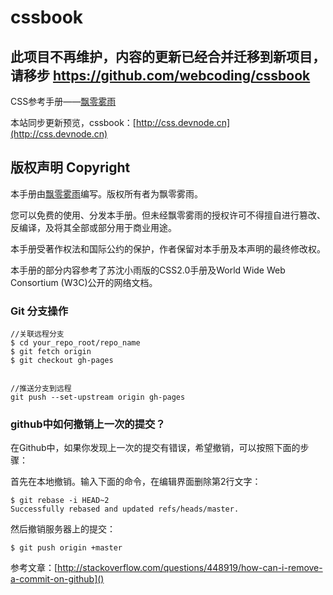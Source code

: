 # cssbook

## 此项目不再维护，内容的更新已经合并迁移到新项目，请移步 https://github.com/webcoding/cssbook 

CSS参考手册——[飘零雾雨](http://css.doyoe.com)

本站同步更新预览，cssbook：[http://css.devnode.cn](http://css.devnode.cn)

## 版权声明 Copyright

本手册由[飘零雾雨](http://css.doyoe.com)编写。版权所有者为飘零雾雨。

您可以免费的使用、分发本手册。但未经飘零雾雨的授权许可不得擅自进行篡改、反编译，及将其全部或部分用于商业用途。

本手册受著作权法和国际公约的保护，作者保留对本手册及本声明的最终修改权。

本手册的部分内容参考了苏沈小雨版的CSS2.0手册及World Wide Web Consortium (W3C)公开的网络文档。


### Git 分支操作

    //关联远程分支
    $ cd your_repo_root/repo_name
    $ git fetch origin
    $ git checkout gh-pages


    //推送分支到远程
    git push --set-upstream origin gh-pages

### github中如何撤销上一次的提交？

在Github中，如果你发现上一次的提交有错误，希望撤销，可以按照下面的步骤：

首先在本地撤销。输入下面的命令，在编辑界面删除第2行文字：

    $ git rebase -i HEAD~2
    Successfully rebased and updated refs/heads/master.

然后撤销服务器上的提交：

    $ git push origin +master

参考文章：[http://stackoverflow.com/questions/448919/how-can-i-remove-a-commit-on-github]()
